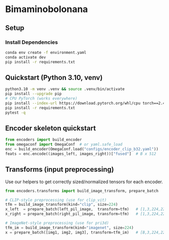 # Bimaminobolonana

## Setup

### Install Dependencies

```bash
conda env create -f environment.yaml
conda activate dev
pip install -r requirements.txt
```

## Quickstart (Python 3.10, venv)
```bash
python3.10 -m venv .venv && source .venv/bin/activate
pip install --upgrade pip
# CPU PyTorch (works everywhere)
pip install --index-url https://download.pytorch.org/whl/cpu torch==2.4.1 torchvision==0.19.1
pip install -r requirements.txt
pytest -q
```

## Encoder skeleton quickstart
```python
from encoders import build_encoder
from omegaconf import OmegaConf  # or yaml.safe_load
enc = build_encoder(OmegaConf.load("configs/encoder_clip_b32.yaml"))
feats = enc.encode((images_left, images_right))["fused"]  # B x 512
```

## Transforms (input preprocessing)

Use our helpers to get correctly sized/normalized tensors for each encoder.

```python
from encoders.transforms import build_image_transform, prepare_batch

# CLIP-style preprocessing (use for clip_vit)
tfm = build_image_transform(kind="clip", size=224)
x_left  = prepare_batch(left_pil_image,  transform=tfm)   # [1,3,224,224]
x_right = prepare_batch(right_pil_image, transform=tfm)   # [1,3,224,224]

# ImageNet-style preprocessing (use for pri3d)
tfm_im = build_image_transform(kind="imagenet", size=224)
x = prepare_batch([img1, img2, img3], transform=tfm_im)   # [B,3,224,224]
```

